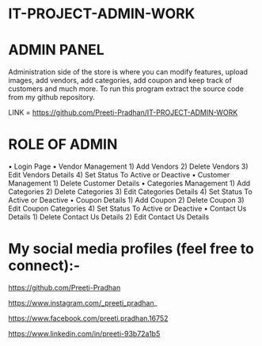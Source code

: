 # IT-PROJECT-ADMIN-WORK

# ADMIN PANEL 

Administration side of the store is where you can modify features, upload images, add vendors, add categories, add coupon and keep track of customers and much more. 
To run this program extract the source code from my github repository.

LINK = https://github.com/Preeti-Pradhan/IT-PROJECT-ADMIN-WORK
# ROLE OF ADMIN
•	Login Page
•	Vendor Management
                  1) Add Vendors
                  2) Delete Vendors
                  3) Edit Vendors Details
                  4) Set Status To Active or Deactive
•	Customer Management
                  1) Delete Customer Details
•	Categories Management
                  1) Add Categories
                  2) Delete Categories 
                  3) Edit Categories Details
                  4) Set Status To Active or Deactive
•	Coupon Details
                  1) Add Coupon 
                  2) Delete Coupon 
                  3) Edit Coupon Categories
                  4) Set Status To Active or Deactive
•	Contact Us Details
                  1) Delete Contact Us Details
                  2) Edit Contact Us Details


# My social media profiles (feel free to connect):-
https://github.com/Preeti-Pradhan

https://www.instagram.com/_preeti_pradhan_

https://www.facebook.com/preeti.pradhan.16752

https://www.linkedin.com/in/preeti-93b72a1b5
